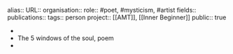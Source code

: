 alias::
URL::
organisation::
role:: #poet, #mysticism, #artist 
fields:: 
publications:: 
tags:: person
project:: [[AMT]], [[Inner Beginner]] 
public:: true

-
- The 5 windows of the soul, poem
-